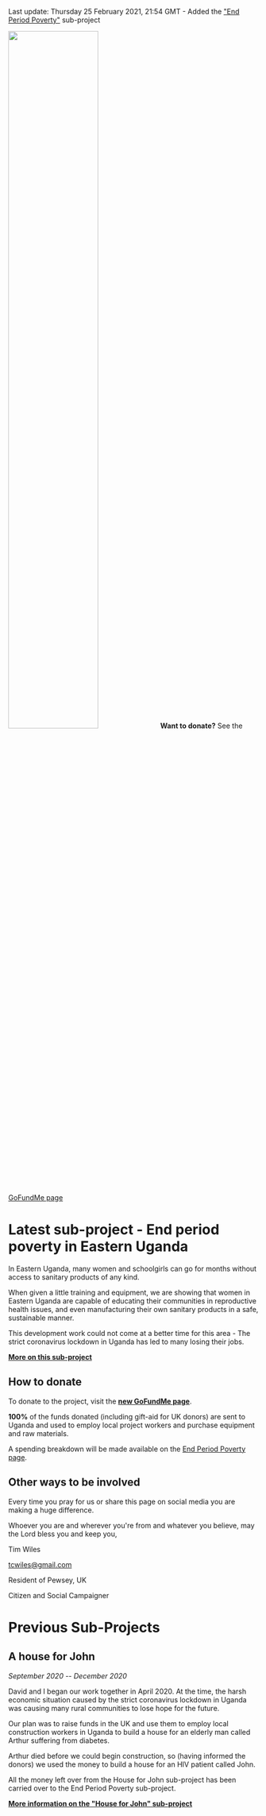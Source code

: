
Last update: Thursday 25 February 2021, 21:54 GMT - Added the ["End Period Poverty"](end-period-poverty/index.md) sub-project

<noscript>
<img src="end-period-poverty/holding-banner.jpg" width="60%"/>
  <strong>Want to donate?</strong> See the <a href="https://www.gofundme.com/f/end-period-poverty-in-eastern-uganda?utm_source=customer&utm_medium=copy_link&utm_campaign=p_cf+share-flow-1">GoFundMe page</a>  
  
</noscript>

<div class="gfm-embed" data-url="https://www.gofundme.com/f/end-period-poverty-in-eastern-uganda/widget/large"></div>

<script defer src="https://www.gofundme.com/static/js/embed.js"></script>

# Latest sub-project - End period poverty in Eastern Uganda 

In Eastern Uganda, many women and schoolgirls can go for months without access to sanitary products of any kind. 

When given a little training and equipment, we are showing that women in Eastern Uganda are capable of educating their communities in reproductive health issues, and even manufacturing their own sanitary products in a safe, sustainable manner.

This development work could not come at a better time for this area - The strict coronavirus
lockdown in Uganda has led to many losing their jobs.

[**More on this sub-project**](end-period-poverty/index.md) 

## How to donate

<div class="gfm-embed" data-url="https://www.gofundme.com/f/end-period-poverty-in-eastern-uganda/widget/small"></div>

To donate to the project, visit the [**new GoFundMe page**]().

**100%** of the funds donated (including gift-aid for UK donors) are sent to Uganda and used to employ local project workers and purchase equipment and raw materials. 

A spending breakdown will be made available on the [End Period Poverty page](end-period-poverty/index.md).

## Other ways to be involved 

Every time you pray for us or share this page on social media you are making a huge difference. 

Whoever you are and wherever you're from and whatever you believe, may the Lord bless you and keep you,

Tim Wiles

tcwiles@gmail.com 

Resident of Pewsey, UK

Citizen and Social Campaigner

<div class="gfm-embed" data-url="https://www.gofundme.com/f/end-period-poverty-in-eastern-uganda/widget/medium"></div>


# Previous Sub-Projects

## A house for John

*September 2020 -- December 2020*

David and I began our work together in April 2020. At the time, the harsh economic situation caused by the strict coronavirus lockdown in Uganda was causing many rural communities to lose hope for the future.

Our plan was to raise funds in the UK and use them to employ local construction workers in Uganda to build a house for an elderly man called Arthur suffering from diabetes.

Arthur died before we could begin construction, so (having informed the donors) we used the money to build a house for an HIV patient called John.

All the money left over from the House for John sub-project has been carried over to the End Period Poverty sub-project. 

[**More information on the "House for John" sub-project**](house-for-john/index.md)




